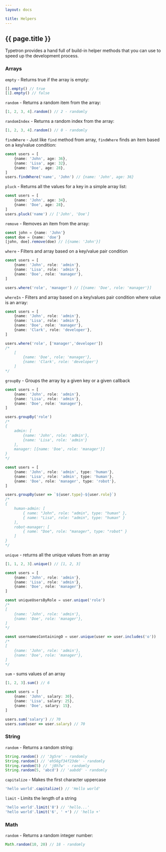```yaml
---
layout: docs

title: Helpers
---
```


## {{ page.title }}

Typetron provides a hand full of build-in helper methods that you can use to speed up the development process.

### Arrays

`empty` - Returns true if the array is empty:

 ```ts
[].empty() // true
[1].empty() // false
```

`random` - Returns a random item from the array:
```ts
[1, 2, 3, 4].random() // 2 - randomly
``` 

`randomIndex` - Returns a random index from the array:
```ts
[1, 2, 3, 4].random() // 0 - randomly
``` 

`findWhere` - Just like `find` method from array, `findWhere` finds an item based on a key/value condition:
```ts
const users = [
    {name: 'John', age: 36},
    {name: 'Lisa', age: 32},
    {name: 'Doe', age: 28},
]
users.findWhere('name', 'John') // {name: 'John', age: 36} 
```
 
`pluck` - Returns all the values for a key in a simple array list:  
```ts
const users = [
    {name: 'John', age: 34},
    {name: 'Doe', age: 28},
]
users.pluck('name') // ['John', 'Doe'] 
```
`remove` - Removes an item from the array:
```ts
const john = {name: 'John'}
const doe = {name: 'doe'}
[john, doe].remove(doe) // [{name: 'John'}]
``` 

`where` - Filters and array based on a key/value pair condition
```ts
const users = [
    {name: 'John', role: 'admin'},
    {name: 'Lisa', role: 'admin'},
    {name: 'Doe', role: 'manager'},
]

users.where('role', 'manager') // [{name: 'Doe', role: 'manager'}]
```

`whereIn` - Filters and array based on a key/values pair condition where value is an array:

```ts
const users = [
    {name: 'John', role: 'admin'},
    {name: 'Lisa', role: 'admin'},
    {name: 'Doe', role: 'manager'},
    {name: 'Clark', role: 'developer'},
]

users.where('role', ['manager','developer']) 
/*
    [
        {name: 'Doe', role: 'manager'},
        {name: 'Clark', role: 'developer'}
    ]
*/
```

`groupBy` - Groups the array by a given key or a given callback
```ts
const users = [
    {name: 'John', role: 'admin'},
    {name: 'Lisa', role: 'admin'},
    {name: 'Doe', role: 'manager'},
]

users.groupBy('role')
/*
{
    admin: [
        {name: 'John', role: 'admin'},
        {name: 'Lisa', role: 'admin'}
    ],
    manager: [{name: 'Doe', role: 'manager'}]
}
*/
```
    
```ts
const users = [
    {name: 'John', role: 'admin', type: 'human'},
    {name: 'Lisa', role: 'admin', type: 'human'},
    {name: 'Doe', role: 'manager', type: 'robot'},
]

users.groupBy(user => `${user.type}-${user.role}`)
/*
{
	human-admin: [
		{ name: "John", role: "admin", type: "human" },
		{ name: "Lisa", role: "admin", type: "human" }
	],
	robot-manager: [
		{ name: "Doe", role: "manager", type: "robot" }
	]
}
*/
```

`unique` - returns all the unique values from an array

```ts
[1, 1, 2, 3].unique() // [1, 2, 3]

const users = [
    {name: 'John', role: 'admin'},
    {name: 'Lisa', role: 'admin'},
    {name: 'Doe', role: 'manager'},
]

const uniqueUsersByRole = user.unique('role')
/*
[
    {name: 'John', role: 'admin'},
    {name: 'Doe', role: 'manager'},
]
*/

const usernamesContainingO = user.unique(user => user.includes('o'))
/*
[
    {name: 'John', role: 'admin'},
    {name: 'Doe', role: 'manager'},
]
*/
````

`sum` - sums values of an array
```ts
[1, 2, 3].sum() // 6

const users = [
    {name: 'John', salary: 30},
    {name: 'Lisa', salary: 25},
    {name: 'Doe', salary: 15},
]

users.sum('salary') // 70
users.sum(user => user.salary) // 70
```

### String
`random` - Returns a random string:
```ts
String.random() // '3g5re' - randomly
String.random() // 'eh56gf34f23de' - randomly
String.random(5) // 'j8h7w' - randomly
String.random(5, 'abcd') // 'aabdd' - randomly
```

`capitalize` - Makes the first character uppercase
```ts
'hello world'.capitalize() // 'Hello world'
```

`limit` - Limits the length of a string
```ts
'hello world'.limit('8') // 'hello...'
'hello world'.limit('6', ' +') // 'hello +'
```

### Math
`random` - Returns a random integer number:
```ts
Math.random(10, 20) // 18 - randomly
```
